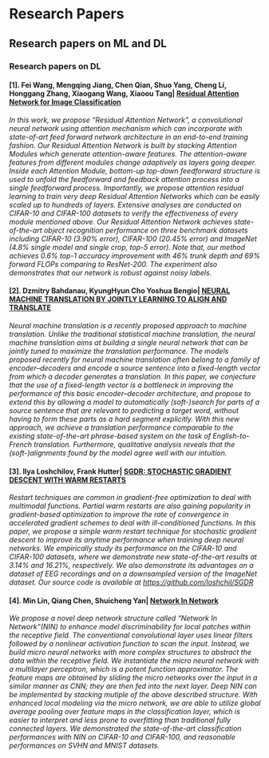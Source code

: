 # Research Papers
## Research papers on ML and DL

### Research papers on DL

#### [1]. Fei Wang, Mengqing Jiang, Chen Qian, Shuo Yang, Cheng Li, Honggang Zhang, Xiaogang Wang, Xiaoou Tang| [Residual Attention Network for Image Classification](https://arxiv.org/pdf/1704.06904.pdf)

*In this work, we propose “Residual Attention Network”, a convolutional neural network using attention mechanism which can incorporate with state-of-art feed forward network architecture in an end-to-end training fashion. Our Residual Attention Network is built by stacking Attention Modules which generate attention-aware features. The attention-aware features from different modules change adaptively as layers going deeper. Inside each Attention Module, bottom-up top-down feedforward structure is used to unfold the feedforward and feedback attention process into a single feedforward process. Importantly, we propose attention residual learning to train very deep Residual Attention Networks which can be easily scaled up to hundreds of layers. Extensive analyses are conducted on CIFAR-10 and CIFAR-100 datasets to verify the effectiveness of every module mentioned above. Our Residual Attention Network achieves state-of-the-art object recognition performance on three benchmark datasets including CIFAR-10 (3.90% error), CIFAR-100 (20.45% error) and ImageNet (4.8% single model and single crop, top-5 error). Note that, our method achieves 0.6% top-1 accuracy improvement with 46% trunk depth and 69% forward FLOPs comparing to ResNet-200. The experiment also demonstrates that our network is robust against noisy labels.*


#### [2]. Dzmitry Bahdanau, KyungHyun Cho Yoshua Bengio| [NEURAL MACHINE TRANSLATION BY JOINTLY LEARNING TO ALIGN AND TRANSLATE](https://arxiv.org/pdf/1409.0473.pdf)

*Neural machine translation is a recently proposed approach to machine translation. Unlike the traditional statistical machine translation, the neural machine translation aims at building a single neural network that can be jointly tuned to maximize the translation performance. The models proposed recently for neural machine translation often belong to a family of encoder–decoders and encode a source sentence into a fixed-length vector from which a decoder generates a translation. In this paper, we conjecture that the use of a fixed-length vector is a bottleneck in improving the performance of this basic encoder–decoder architecture, and propose to extend this by allowing a model to automatically (soft-)search for parts of a source sentence that are relevant to predicting a target word, without having to form these parts as a hard segment explicitly. With this new approach, we achieve a translation performance comparable to the existing state-of-the-art phrase-based system on the task of English-to-French translation. Furthermore, qualitative analysis reveals that the (soft-)alignments found by the model agree well with our intuition.*

#### [3]. Ilya Loshchilov, Frank Hutter| [SGDR: STOCHASTIC GRADIENT DESCENT WITH WARM RESTARTS](https://arxiv.org/pdf/1608.03983.pdf)

*Restart techniques are common in gradient-free optimization to deal with multimodal functions. Partial warm restarts are also gaining popularity in gradient-based optimization to improve the rate of convergence in accelerated gradient schemes to deal with ill-conditioned functions. In this paper, we propose a simple warm restart technique for stochastic gradient descent to improve its anytime performance when training deep neural networks. We empirically study its performance on the CIFAR-10 and CIFAR-100 datasets, where we demonstrate new state-of-the-art results at 3.14% and 16.21%, respectively. We also demonstrate its advantages on a dataset of EEG recordings and on a downsampled version of the ImageNet dataset. Our source code is available at https://github.com/loshchil/SGDR*

#### [4]. Min Lin, Qiang Chen, Shuicheng Yan| [Network In Network](https://arxiv.org/pdf/1312.4400.pdf)

*We propose a novel deep network structure called “Network In Network”(NIN) to enhance model discriminability for local patches within the receptive field. The conventional convolutional layer uses linear filters followed by a nonlinear activation function to scan the input. Instead, we build micro neural networks with more complex structures to abstract the data within the receptive field. We instantiate the micro neural network with a multilayer perceptron, which is a potent function approximator. The feature maps are obtained by sliding the micro networks over the input in a similar manner as CNN; they are then fed into the next layer. Deep NIN can be implemented by stacking mutiple of the above described structure. With enhanced local modeling via the micro network, we are able to utilize global average pooling over feature maps in the classification layer, which is easier to interpret and less prone to overfitting than traditional fully connected layers. We demonstrated the state-of-the-art classification performances with NIN on CIFAR-10 and CIFAR-100, and reasonable performances on SVHN and MNIST datasets.*

